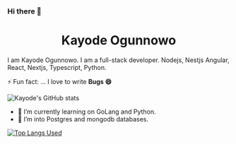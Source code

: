 ### Hi there 👋
<h1 align="center">Kayode Ogunnowo</h1>
I am Kayode Ogunnowo. I am a full-stack developer. Nodejs, Nestjs Angular, React, Nextjs, Typescript, Python.

⚡ Fun fact: ...  I love to write <strong>Bugs 😄</strong>

![Kayode's GitHub stats](https://github-readme-stats.vercel.app/api?username=dansagam&theme=radical&hide=contribs,prs)

- 🔭 I’m currently learning on GoLang and Python.
- 🔭 I’m into Postgres and mongodb databases.


[![Top Langs Used](https://github-readme-stats.vercel.app/api/top-langs/?username=dansagam&layout=compact)](https://github.com/anuraghazra/github-readme-stats)
<!--
**dansagam/dansagam** is a ✨ _special_ ✨ repository because its `README.md` (this file) appears on your GitHub profile.
Here are some ideas to get you started:

- 🔭 I’m currently working on ...
- 🌱 I’m currently learning ...
- 👯 I’m looking to collaborate on ...
- 🤔 I’m looking for help with ...
- 💬 Ask me about ...
- 📫 How to reach me: ...
- 😄 Pronouns: ...
- ⚡ Fun fact: ...
-->
